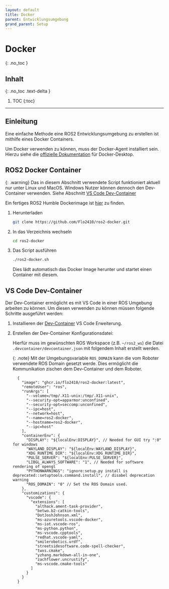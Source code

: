 ```yaml
---
layout: default
title: Docker
parent: Entwicklungsumgebung
grand_parent: Setup
---
```


# Docker
{: .no_toc }

## Inhalt
{: .no_toc .text-delta }

1. TOC
{:toc}

---

## Einleitung

Eine einfache Methode eine ROS2 Entwicklungsumgebung zu erstellen ist mithilfe eines Docker Containers.

Um Docker verwenden zu können, muss der Docker-Agent installiert sein.
Hierzu siehe die [offizielle Dokumentation](https://www.docker.com/products/docker-desktop) für Docker-Desktop.

## ROS2 Docker Container

{: .warning}
Das in diesem Abschnitt verwendete Script funktioniert aktuell nur unter Linux und MacOS.
Windows Nutzer können dennoch den Dev-Container verwenden. Siehe Abschnitt [VS Code Dev-Container](#vs-code-devcontainer)

Ein fertiges ROS2 Humble Dockerimage ist [hier](https://github.com/Flo2410/ros2-docker) zu finden.

1. Herunterladen

    ```bash
    git clone https://github.com/Flo2410/ros2-docker.git
    ```

2. In das Verzeichnis wechseln

    ```bash
    cd ros2-docker
    ```

3. Das Script ausführen

    ```bash
    ./ros2-docker.sh
    ```

    Dies lädt automatisch das Docker Image herunter und startet einen Container mit diesem.

## VS Code Dev-Container

Der Dev-Container ermöglicht es mit VS Code in einer ROS Umgebung arbeiten zu können.
Um diesen verwenden zu können müssen folgende Schritte ausgeführt werden:

1. Installieren der [Dev-Container](https://marketplace.visualstudio.com/items?itemName=ms-vscode-remote.remote-containers) VS Code Erweiterung.

2. Erstellen der Dev-Container Konfigurationsdatei:

    Hierfür muss im gewünschten ROS Workspace (z.B. `~/ros2_ws`) die Datei `.devcontainer/devcontainer.json` mit folgendem Inhalt erstellt werden.

    {: .note}
    Mit der Umgebungsvariable `ROS_DOMAIN` kann die vom Roboter verwendete ROS Domain gesetzt werde.
    Dies ermöglicht die Kommunikation zischen dem Dev-Container und dem Roboter.

    ```jsonc
      {
        "image": "ghcr.io/flo2410/ros2-docker:latest",
        "remoteUser": "ros",
        "runArgs": [
          "--volume=/tmp/.X11-unix:/tmp/.X11-unix",
          "--security-opt=apparmor:unconfined",
          "--security-opt=seccomp:unconfined",
          "--ipc=host",
          "--network=host",
          "--name=ros2-docker",
          "--hostname=ros2-docker",
          "--ipc=host"
        ],
        "containerEnv": {
          "DISPLAY": "${localEnv:DISPLAY}", // Needed for GUI try ":0" for windows
          "WAYLAND_DISPLAY": "${localEnv:WAYLAND_DISPLAY}",
          "XDG_RUNTIME_DIR": "${localEnv:XDG_RUNTIME_DIR}",
          "PULSE_SERVER": "${localEnv:PULSE_SERVER}",
          "LIBGL_ALWAYS_SOFTWARE": "1", // Needed for software rendering of opengl
          "PYTHONWARNINGS": "ignore:setup.py install is deprecated::setuptools.command.install", // disabel deprecation warning
          "ROS_DOMAIN": "0" // Set the ROS Domain used.
        },
        "customizations": {
          "vscode": {
            "extensions": [
              "althack.ament-task-provider",
              "betwo.b2-catkin-tools",
              "DotJoshJohnson.xml",
              "ms-azuretools.vscode-docker",
              "ms-iot.vscode-ros",
              "ms-python.python",
              "ms-vscode.cpptools",
              "redhat.vscode-yaml",
              "smilerobotics.urdf",
              "streetsidesoftware.code-spell-checker",
              "twxs.cmake",
              "yzhang.markdown-all-in-one",
              "zachflower.uncrustify",
              "ms-vscode.cmake-tools"
            ]
          }
        }
      }
    ```
